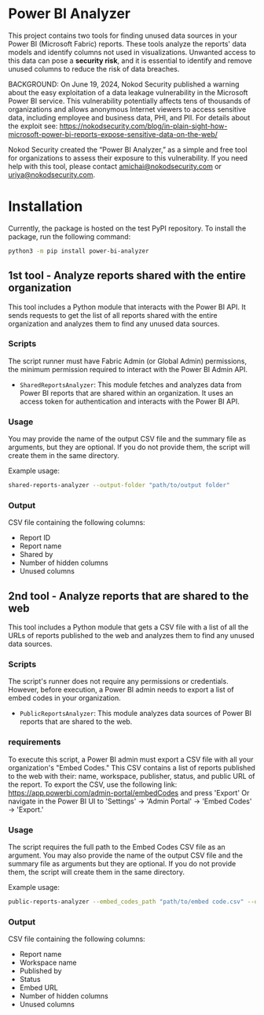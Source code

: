# Power BI Analyzer

This project contains two tools for finding unused data sources in your Power BI (Microsoft Fabric) reports.
These tools analyze the reports' data models and identify columns not used in visualizations.
Unwanted access to this data can pose a __security risk__, and it is essential to identify and remove unused
columns to reduce the risk of data breaches.

BACKGROUND:
On June 19, 2024, Nokod Security published a warning about the easy exploitation of a data leakage vulnerability in the Microsoft Power BI service. This vulnerability potentially affects tens of thousands of organizations and allows anonymous Internet viewers to access sensitive data, including employee and business data, PHI, and PII. For details about the exploit see: https://nokodsecurity.com/blog/in-plain-sight-how-microsoft-power-bi-reports-expose-sensitive-data-on-the-web/

Nokod Security created the “Power BI Analyzer,” as a simple and free tool for organizations to assess their exposure to this vulnerability. 
If you need help with this tool, please contact amichai@nokodsecurity.com or uriya@nokodsecurity.com.

# Installation
Currently, the package is hosted on the test PyPI repository.
To install the package, run the following command:

```bash
python3 -m pip install power-bi-analyzer
```

## 1st tool - Analyze reports shared with the entire organization
This tool includes a Python module that interacts with the Power BI API. It sends requests to get the list of all reports shared with the entire organization and analyzes them to find any unused data sources.

### Scripts
The script runner must have Fabric Admin (or Global Admin) permissions, the minimum permission required to interact with the Power BI Admin API.

- `SharedReportsAnalyzer`: This module fetches and analyzes data from Power BI reports that are shared within an organization. It uses an access token for authentication and interacts with the Power BI API.

### Usage
You may provide the name of the output CSV file and the summary file as arguments, but they are optional. If you do not provide them, the script will create them in the same directory.

Example usage:

```bash
shared-reports-analyzer --output-folder "path/to/output folder"
```

### Output
CSV file containing the following columns:
* Report ID
* Report name
* Shared by
* Number of hidden columns
* Unused columns

## 2nd tool - Analyze reports that are shared to the web
This tool includes a Python module that gets a CSV file with a list of all the URLs of reports published to the web and analyzes them to find any unused data sources.

### Scripts
The script's runner does not require any permissions or credentials. However, before execution, a Power BI admin needs to export a list of embed codes in your organization.

- `PublicReportsAnalyzer`: This module analyzes data sources of Power BI reports that are shared to the web.

### requirements
To execute this script, a Power BI admin must export a CSV file with all your organization's "Embed Codes."
This CSV contains a list of reports published to the web with their: name, workspace, publisher, status, and public URL
of the report. To export the CSV, use the following link: https://app.powerbi.com/admin-portal/embedCodes and press
'Export' Or navigate in the Power BI UI to 'Settings' -> 'Admin Portal' -> 'Embed Codes' -> 'Export.'
### Usage
The script requires the full path to the Embed Codes CSV file as an argument. You may also provide the name of the output CSV file and the summary file as arguments but 
they are optional. If you do not provide them, the script will create them in the same directory.

Example usage:

```bash
public-reports-analyzer --embed_codes_path "path/to/embed code.csv" --output-folder "path/to/output folder"
```

### Output
CSV file containing the following columns:
* Report name
* Workspace name
* Published by
* Status
* Embed URL
* Number of hidden columns
* Unused columns
